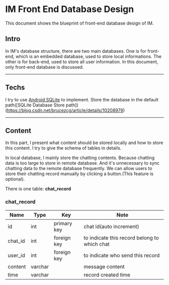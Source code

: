 # IM Front End Database Design

This document shows the blueprint of front-end database design of IM.

## Intro

In IM's database structure, there are two main databases. One is for front-end, which is an embedded database, used to store local informations. The other is for back-end, used to store all user information. In this document, only front-end database is discussed.

---

## Techs

I try to use [Android SQLite](https://www.tutorialspoint.com/android/android_sqlite_database.htm) to implement. Store the database in the default path([SQLite Database Store path])(https://blog.csdn.net/brucezcg/article/details/10208979)

---

## Content 

In this part, I present what content should be stored locally and how to store this content. I try to give the schema of tables in details.

In local database, I mainly store the chatting contents. Because chatting data is too large to store in remote database. And it's unnecessary to sync chatting data to the remote database frequently. We can allow users to store their chatting record manually by clicking a button.(This feature is optional).

There is one table: **chat_record**

### chat_record

| Name    | Type    | Key         | Note                                         |
| ------- | ------- | ----------- | -------------------------------------------- |
| id      | int     | primary key | chat id(auto increment)                      |
| chat_id | int     | foreign key | to indicate this record belong to which chat |
| user_id | int     | foreign key | to indicate who send this record             |
| content | varchar |             | message content                              |
| time    | varchar |             | record created time                          |

